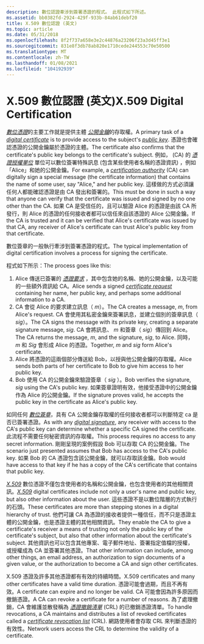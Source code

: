 ```yaml
---
description: 數位認證牽涉到簽署憑證的程式。 此程式如下所述。
ms.assetid: bb0382fd-2924-429f-933b-84ab61debf20
title: X.509 數位認證 (英文)
ms.topic: article
ms.date: 05/31/2018
ms.openlocfilehash: 8f2f737a658e3e2c44876a23206f23a3d45ff3e1
ms.sourcegitcommit: 831e8f3db78ab820e1710cede244553c70e50500
ms.translationtype: MT
ms.contentlocale: zh-TW
ms.lasthandoff: 01/08/2021
ms.locfileid: "104192939"
---
```

# <a name="x509-digital-certification"></a><span data-ttu-id="cadd9-104">X.509 數位認證 (英文)</span><span class="sxs-lookup"><span data-stu-id="cadd9-104">X.509 Digital Certification</span></span>

<span data-ttu-id="cadd9-105">[*數位憑證*](../secgloss/d-gly.md)的主要工作就是提供主體 [*公開金鑰*](../secgloss/p-gly.md)的存取權。</span><span class="sxs-lookup"><span data-stu-id="cadd9-105">A primary task of a [*digital certificate*](../secgloss/d-gly.md) is to provide access to the subject's [*public key*](../secgloss/p-gly.md).</span></span> <span data-ttu-id="cadd9-106">憑證也會確認憑證的公開金鑰屬於憑證的主體。</span><span class="sxs-lookup"><span data-stu-id="cadd9-106">The certificate also confirms that the certificate's public key belongs to the certificate's subject.</span></span> <span data-ttu-id="cadd9-107">例如， (CA) 的 [*憑證授權單位*](../secgloss/c-gly.md) 單位可以數位簽署特殊訊息 (包含某些使用者名稱的憑證資訊) ，例如「Alice」和她的公開金鑰。</span><span class="sxs-lookup"><span data-stu-id="cadd9-107">For example, a [*certification authority*](../secgloss/c-gly.md) (CA) can digitally sign a special message (the certificate information) that contains the name of some user, say "Alice," and her public key.</span></span> <span data-ttu-id="cadd9-108">這樣做的方式必須讓任何人都能確認憑證是由 CA 發出和簽署的。</span><span class="sxs-lookup"><span data-stu-id="cadd9-108">This must be done in such a way that anyone can verify that the certificate was issued and signed by no one other than the CA.</span></span> <span data-ttu-id="cadd9-109">如果 CA 是受信任的，且可以驗證 Alice 的憑證是由該 CA 所發行，則 Alice 的憑證的任何接收者都可以信任來自該憑證的 Alice 公開金鑰。</span><span class="sxs-lookup"><span data-stu-id="cadd9-109">If the CA is trusted and it can be verified that Alice's certificate was issued by that CA, any receiver of Alice's certificate can trust Alice's public key from that certificate.</span></span>

<span data-ttu-id="cadd9-110">數位簽章的一般執行牽涉到簽署憑證的程式。</span><span class="sxs-lookup"><span data-stu-id="cadd9-110">The typical implementation of digital certification involves a process for signing the certificate.</span></span>

<span data-ttu-id="cadd9-111">程式如下所示：</span><span class="sxs-lookup"><span data-stu-id="cadd9-111">The process goes like this:</span></span>

1.  <span data-ttu-id="cadd9-112">Alice 傳送已簽署的 [*憑證要求*](../secgloss/c-gly.md) ，其中包含她的名稱、她的公開金鑰，以及可能的一些額外資訊給 CA。</span><span class="sxs-lookup"><span data-stu-id="cadd9-112">Alice sends a signed [*certificate request*](../secgloss/c-gly.md) containing her name, her public key, and perhaps some additional information to a CA.</span></span>
2.  <span data-ttu-id="cadd9-113">CA 會從 Alice 的要求建立訊息（ *m*）。</span><span class="sxs-lookup"><span data-stu-id="cadd9-113">The CA creates a message, *m*, from Alice's request.</span></span> <span data-ttu-id="cadd9-114">CA 會使用其私密金鑰來簽署訊息，並建立個別的簽章訊息（ *sig*）。</span><span class="sxs-lookup"><span data-stu-id="cadd9-114">The CA signs the message with its private key, creating a separate signature message, *sig*.</span></span> <span data-ttu-id="cadd9-115">CA 會將訊息、 *m* 和簽章（ *sig*）傳回到 Alice。</span><span class="sxs-lookup"><span data-stu-id="cadd9-115">The CA returns the message, *m*, and the signature, *sig*, to Alice.</span></span> <span data-ttu-id="cadd9-116">同時， *m* 和 *Sig* 會形成 Alice 的憑證。</span><span class="sxs-lookup"><span data-stu-id="cadd9-116">Together, *m* and *sig* form Alice's certificate.</span></span>
3.  <span data-ttu-id="cadd9-117">Alice 將憑證的這兩個部分傳送給 Bob，以授與他公開金鑰的存取權。</span><span class="sxs-lookup"><span data-stu-id="cadd9-117">Alice sends both parts of her certificate to Bob to give him access to her public key.</span></span>
4.  <span data-ttu-id="cadd9-118">Bob 使用 CA 的公開金鑰來驗證簽章（ *sig* ）。</span><span class="sxs-lookup"><span data-stu-id="cadd9-118">Bob verifies the signature, *sig* using the CA's public key.</span></span> <span data-ttu-id="cadd9-119">如果簽章證明有效，他接受憑證中的公開金鑰作為 Alice 的公開金鑰。</span><span class="sxs-lookup"><span data-stu-id="cadd9-119">If the signature proves valid, he accepts the public key in the certificate as Alice's public key.</span></span>

<span data-ttu-id="cadd9-120">如同任何 [*數位簽章*](../secgloss/d-gly.md)，具有 CA 公開金鑰存取權的任何接收者都可以判斷特定 ca 是否已簽署憑證。</span><span class="sxs-lookup"><span data-stu-id="cadd9-120">As with any [*digital signature*](../secgloss/d-gly.md), any receiver with access to the CA's public key can determine whether a specific CA signed the certificate.</span></span> <span data-ttu-id="cadd9-121">此流程不需要任何秘密資訊的存取權。</span><span class="sxs-lookup"><span data-stu-id="cadd9-121">This process requires no access to any secret information.</span></span> <span data-ttu-id="cadd9-122">剛剛呈現的案例假設 Bob 可以存取 CA 的公開金鑰。</span><span class="sxs-lookup"><span data-stu-id="cadd9-122">The scenario just presented assumes that Bob has access to the CA's public key.</span></span> <span data-ttu-id="cadd9-123">如果 Bob 的 CA 憑證包含該公開金鑰，就可以存取該金鑰。</span><span class="sxs-lookup"><span data-stu-id="cadd9-123">Bob would have access to that key if he has a copy of the CA's certificate that contains that public key.</span></span>

<span data-ttu-id="cadd9-124">[*X.509*](../secgloss/x-gly.md) 數位憑證不僅包含使用者的名稱和公開金鑰，也包含使用者的其他相關資訊。</span><span class="sxs-lookup"><span data-stu-id="cadd9-124">[*X.509*](../secgloss/x-gly.md) digital certificates include not only a user's name and public key, but also other information about the user.</span></span> <span data-ttu-id="cadd9-125">這些憑證不是以數位階層的方式執行的石頭。</span><span class="sxs-lookup"><span data-stu-id="cadd9-125">These certificates are more than stepping stones in a digital hierarchy of trust.</span></span> <span data-ttu-id="cadd9-126">他們可讓 CA 為憑證的接收者提供一種信任，而不只是憑證主體的公開金鑰，也是憑證主體的其他相關資訊。</span><span class="sxs-lookup"><span data-stu-id="cadd9-126">They enable the CA to give a certificate's receiver a means of trusting not only the public key of the certificate's subject, but also that other information about the certificate's subject.</span></span> <span data-ttu-id="cadd9-127">其他資訊也可以包含其他專案、電子郵件地址、簽署指定值檔的授權，或授權成為 CA 並簽署其他憑證。</span><span class="sxs-lookup"><span data-stu-id="cadd9-127">That other information can include, among other things, an email address, an authorization to sign documents of a given value, or the authorization to become a CA and sign other certificates.</span></span>

<span data-ttu-id="cadd9-128">X.509 憑證及許多其他憑證都有有效的持續時間。</span><span class="sxs-lookup"><span data-stu-id="cadd9-128">X.509 certificates and many other certificates have a valid time duration.</span></span> <span data-ttu-id="cadd9-129">憑證可能會過期，而且不再有效。</span><span class="sxs-lookup"><span data-stu-id="cadd9-129">A certificate can expire and no longer be valid.</span></span> <span data-ttu-id="cadd9-130">CA 可能會因為許多原因而撤銷憑證。</span><span class="sxs-lookup"><span data-stu-id="cadd9-130">A CA can revoke a certificate for a number of reasons.</span></span> <span data-ttu-id="cadd9-131">為了處理撤銷，CA 會維護並散發稱為 [*憑證撤銷清單*](../secgloss/c-gly.md) (CRL) 的已撤銷憑證清單。</span><span class="sxs-lookup"><span data-stu-id="cadd9-131">To handle revocations, a CA maintains and distributes a list of revoked certificates called a [*certificate revocation list*](../secgloss/c-gly.md) (CRL).</span></span> <span data-ttu-id="cadd9-132">網路使用者會存取 CRL 來判斷憑證的有效性。</span><span class="sxs-lookup"><span data-stu-id="cadd9-132">Network users access the CRL to determine the validity of a certificate.</span></span>

 

 

